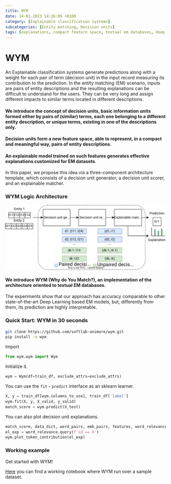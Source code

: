 ```yaml
---
title: WYM
date: 14-01-2023 14:26:09 +0100
category: [Explainable classification systems]
subcategories: [Entity matching, Decision units]
tags: [explanations, compact feature space, textual em databases, deep learning, interpretable predictions]
---
```


# WYM

An Explainable classification systems generate predictions along with a weight for each pair of term (decision unit) in the input record measuring its contribution to the prediction.
In the entity matching (EM) scenario, inputs are pairs of entity descriptions and the resulting explanations can be difficult to understand for the users.
They can be very long and assign different impacts to similar terms located in different descriptions.

#### We introduce the concept of decision units, basic information units formed either by pairs of (similar) terms, each one belonging to a different entity description, or unique terms, existing in one of the descriptions only.

#### Decision units form a new feature space, able to represent, in a compact and meaningful way, pairs of entity descriptions.

#### An explainable model trained on such features generates effective explanations customized for EM datasets. 

In this paper, we propose this idea via a three-component architecture template, which consists of a decision unit generator, a decision unit scorer, and an explainable matcher.

### WYM Logic Architecture
![WYM Logic Architecture`](/assets/images/LogicArchitecture.svg)

#### We introduce WYM (Why do You Match?), an implementation of the architecture oriented to textual EM databases.
The experiments show that our approach has accuracy comparable to other state-of-the-art Deep Learning based EM models, but, differently from them, its prediction are highly interpretable.

[//]: # (### WYM full architecture)

[//]: # (![WYM flow`]&#40;Architecture.svg&#41;)


### Quick Start: WYM in 30 seconds

```sh
git clone https://github.com/softlab-unimore/wym.git
pip install -e wym
```
Import

```python
from wym.wym import Wym
```
Initialize it.

```python
wym = Wym(df=train_df, exclude_attrs=exclude_attrs)
```

You can use the `fit` - `predict` interface as an sklearn learner.
```python
X, y = train_df[wym.columns_to_use], train_df['label']
wym.fit(X, y, X_valid, y_valid)
match_score = wym.predict(X_test)
```
You can also plot decision unit explanations.
```python
match_score, data_dict, word_pairs, emb_pairs, features, word_relevance = wym.predict(X_test, return_data=True)
el_exp = word_relevance.query(f'id == 0')
wym.plot_token_contribution(el_exp)
```

### Working example

Get started with WYM!

[Here](https://github.com/softlab-unimore/wym/blob/main/quick_start_wym.ipynb)
you can find a working notebook where WYM run over a sample dataset.





